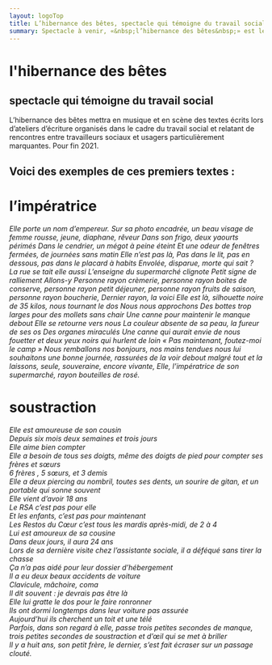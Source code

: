 ```yaml
---
layout: logoTop
title: L’hibernance des bêtes, spectacle qui témoigne du travail social
summary: Spectacle à venir, «&nbsp;l’hibernance des bêtes&nbsp;» est le résultat d’ateliers d’écriture menés auprès de travailleurs sociaux qui témoignent de rencontres marquantes avec certains de leurs usagers et qui leur ont fait vivre quelque chose de puissant, de troublant, et de difficilement communicable.
---
```


<h1>l'hibernance des bêtes</h1> 
<h2>spectacle qui témoigne du travail social</h2>

<p class="intro-text">L’hibernance des bêtes mettra en musique et en scène des textes écrits lors d’ateliers d’écriture organisés dans le cadre du travail social et relatant de rencontres entre travailleurs sociaux et usagers particulièrement marquantes. Pour fin 2021.</p>

<h2>Voici des exemples de ces premiers textes :</h2>

<h1>l’impératrice</h1>

<div class="quote"><em>Elle porte un nom d’empereur.  
Sur sa photo encadrée, un beau visage de femme rousse, jeune, diaphane, rêveur  
Dans son frigo, deux yaourts périmés  
Dans le cendrier, un mégot à peine éteint  
Et une odeur de fenêtres fermées, de journées sans matin  
Elle n’est pas là,   
Pas dans le  lit, pas en dessous, pas dans le placard à habits  
Envolée, disparue, morte qui sait ?   
La rue se tait elle aussi  
L’enseigne du supermarché clignote  
Petit signe de ralliement  
Allons-y  
Personne rayon crèmerie, personne rayon boites de conserve, personne rayon petit déjeuner, personne rayon fruits de saison, personne rayon boucherie,  
Dernier rayon, la voici  
Elle est là, silhouette noire de 35 kilos, nous tournant le dos  
Nous nous approchons  
Des bottes trop larges pour des mollets sans chair  
Une canne pour maintenir le manque debout  
Elle se retourne vers nous  
La couleur absente de sa peau, la fureur de ses os   
Des organes miraculés  
Une canne qui aurait envie de nous fouetter  
et deux yeux noirs qui hurlent de loin  
«&nbsp;Pas maintenant, foutez-moi le camp&nbsp;»  
Nous remballons nos bonjours, nos mains tendues
nous lui souhaitons une bonne journée, rassurées de la voir debout malgré tout  
et la laissons, seule, souveraine, encore vivante,  
Elle, l’impératrice de son supermarché, rayon bouteilles de rosé.</em></div>

<h1>soustraction</h1>

<div class="quote"><em>Elle est amoureuse de son cousin  
<br> Depuis six mois deux semaines et trois jours  
<br> Elle aime bien compter  
<br> Elle a besoin de tous ses doigts, même des doigts de pied pour compter ses frères et sœurs  
<br> 6 frères , 5 sœurs, et 3 demis  
<br> Elle a deux piercing au nombril, toutes ses dents, un sourire de gitan, et un portable qui sonne souvent  
<br> Elle vient d’avoir 18 ans  
<br> Le RSA c’est pas pour elle  
<br> Et les enfants, c’est pas pour maintenant  
<br> Les Restos du Cœur c’est tous les mardis après-midi, de 2 à 4  
<br> Lui est amoureux de sa cousine  
<br> Dans deux jours, il aura 24 ans  
<br> Lors de sa dernière visite chez l’assistante sociale, il a déféqué sans tirer la chasse  
<br> Ça n’a pas aidé pour leur dossier d’hébergement  
<br> Il a eu deux beaux accidents de voiture  
<br> Clavicule, mâchoire, coma  
<br> Il dit souvent : je devrais pas être là  
<br> Elle lui gratte le dos pour le faire ronronner  
<br> Ils ont dormi longtemps dans leur voiture pas assurée  
<br> Aujourd’hui ils cherchent un toit et une télé  
<br> Parfois, dans son regard à elle, passe trois petites secondes de manque, trois petites secondes de soustraction et d’œil qui se met à briller  
<br> Il y a huit ans, son petit frère, le dernier, s’est fait écraser sur un passage clouté.</em></div>
